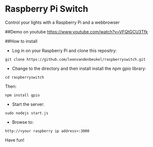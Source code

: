 # Raspberry Pi Switch
Control your lights with a Raspberry Pi and a webbrowser

##Demo on youtube
https://www.youtube.com/watch?v=VFQtGCU3Tfk

##How to install

* Log in on your Raspberry Pi and clone this repositry:

`
git clone https://github.com/leonvandenbeukel/raspberryswitch.git
`

* Change to the directory and then install install the npm gpio library:

`cd raspberryswitch`

Then:

`npm install gpio`

* Start the server:

`sudo nodejs start.js`

* Browse to:

`http://<your raspberry ip address>:3000`

Have fun!

